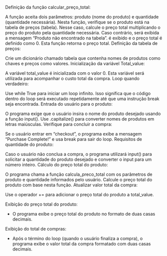 Definição da função calcular_preço_total:

A função aceita dois parâmetros: produto (nome do produto) e quantidade (quantidade necessária).
Nesta função, verifique se o produto está na tabela de preços (tabela). Nesse caso, calcule o preço total multiplicando o preço do produto pela quantidade necessária. Caso contrário, será exibida a mensagem “Produto não encontrado na tabela”. é exibido e o preço total é definido como 0.
Esta função retorna o preço total.
Definição da tabela de preços:

Crie um dicionário chamado tabela que contenha nomes de produtos como chaves e preços como valores.
Inicialização da variável Total_value:

A variável total_value é inicializada com o valor 0. Esta variável será utilizada para acompanhar o custo total da compra.
Loop quando verdadeiro:

Use while True para iniciar um loop infinito. Isso significa que o código dentro do loop será executado repetidamente até que uma instrução break seja encontrada.
Entrada do usuário para o produto:

O programa exige que o usuário insira o nome do produto desejado usando a função input(). Use .capitalize() para converter nomes de produtos em letras maiúsculas.
Verifique para concluir a compra:

Se o usuário entrar em “checkout”, o programa exibe a mensagem “Purchase Complete!” e usa break para sair do loop.
Requisitos de quantidade do produto:

Caso o usuário não conclua a compra, o programa utilizará input() para solicitar a quantidade do produto desejado e converter o input para um número inteiro.
Cálculo do preço total do produto:

O programa chama a função calcula_preco_total com os parâmetros de produto e quantidade informados pelo usuário. Calcule o preço total do produto com base nesta função.
Atualizar valor total da compra:

Use o operador += para adicionar o preço total do produto a total_value.

Exibição do preço total do produto:
   - O programa exibe o preço total do produto no formato de duas casas decimais.

Exibição do total de compras:
   - Após o término do loop (quando o usuário finaliza a compra), o programa exibe o valor total da compra formatado com duas casas decimais.
